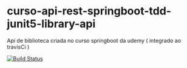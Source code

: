 # curso-api-rest-springboot-tdd-junit5-library-api
Api de biblioteca criada no curso springboot da udemy ( integrado ao travisCi )

[![Build Status](https://travis-ci.com/andersonrocha79/curso-api-rest-springboot-tdd-junit5-library-api.svg?branch=master)](https://travis-ci.com/andersonrocha79/curso-api-rest-springboot-tdd-junit5-library-api)
